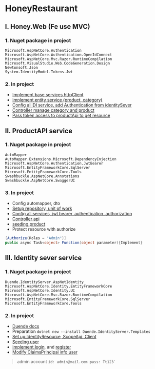 # HoneyRestaurant
## I. Honey.Web (Fe use MVC)
### 1. Nuget package in project
```
Microsoft.AspNetCore.Authentication
Microsoft.AspNetCore.Authentication.OpenIdConnect
Microsoft.AspNetCore.Mvc.Razor.RuntimeCompilation
Microsoft.VisualStudio.Web.CodeGeneration.Design
Newtonsoft.Json
System.IdentityModel.Tokens.Jwt
```
### 2. In project
- [Implement base services httpClient](https://github.com/truong2307/HoneyRestaurant/blob/master/Honey.Web/Services/BaseService.cs)
- [Implement entity service (product, category)](https://github.com/truong2307/HoneyRestaurant/commit/ce772cedd50092645c6fef75db8ddb95f53bc570)
- [Config all DI service, add Authentication from identitySever](https://github.com/truong2307/HoneyRestaurant/blob/master/Honey.Web/Utility/ConfigDIService.cs)
- [Controller manage category and product](https://github.com/truong2307/HoneyRestaurant/tree/master/Honey.Web/Controllers)
- [Pass token access to productApi to get resource](https://github.com/truong2307/HoneyRestaurant/commit/42f478fa9284b244b0d64c8389d3b1b44ae3871e)

## II. ProductAPI service
### 1. Nuget package in project
```
AutoMapper
AutoMapper.Extensions.Microsoft.DependencyInjection
Microsoft.AspNetCore.Authentication.JwtBearer
Microsoft.EntityFrameworkCore.SqlServer
Microsoft.EntityFrameworkCore.Tools
Swashbuckle.AspNetCore.Annotations
Swashbuckle.AspNetCore.SwaggerUI
```
### 3. In project
- Config automapper, dto
- [Setup repository, unit of work](https://github.com/truong2307/HoneyRestaurant/tree/master/Honey.Services.ProductAPI/Repository)
- [Config all services, jwt bearer, authentication, authorization](https://github.com/truong2307/HoneyRestaurant/blob/master/Honey.Services.ProductAPI/Utility/ConfigDIServices.cs)
- [Controller api](https://github.com/truong2307/HoneyRestaurant/tree/master/Honey.Services.ProductAPI/Controllers)
- [seeding product](https://github.com/truong2307/HoneyRestaurant/blob/master/Honey.Services.ProductAPI/DbContexts/ApplicationDbContext.cs)
- Protect resource with authorize
```c#
[Authorize(Roles = "Admin")]
public async Task<object> Function(object parameter){Implement}      
```
## III. Identity sever service
### 1. Nuget package in project
```
Duende.IdentityServer.AspNetIdentity
Microsoft.AspNetCore.Identity.EntityFrameworkCore
Microsoft.AspNetCore.Identity.UI
Microsoft.AspNetCore.Mvc.Razor.RuntimeCompilation
Microsoft.EntityFrameworkCore.SqlServer
Microsoft.EntityFrameworkCore.Tools
```
### 2. In project
- [Duende docs](https://docs.duendesoftware.com/identityserver/v5)
- Preparation
``` dotnet new --install Duende.IdentityServer.Templates ```
- [Set up IdentityResource, ScopeApi, Client](https://github.com/truong2307/HoneyRestaurant/blob/master/Honey.Services.Identity/SD.cs)
- [Seeding user](https://github.com/truong2307/HoneyRestaurant/blob/master/Honey.Services.Identity/Initializer/DbInitializer.cs)
- [Implement login](https://github.com/truong2307/HoneyRestaurant/commit/3c4096828945ea1cbd0500ee1218e0a82afe1718), and [register](https://github.com/truong2307/HoneyRestaurant/commit/97f26548f41045f6c3a1cc59cf20a75f2058b12b)
- [Modify ClaimsPrincipal info user](https://github.com/truong2307/HoneyRestaurant/blob/master/Honey.Services.Identity/Services/ProfileService.cs)
> admin account
```id: admin@mail.com pass: Tt123` ```
